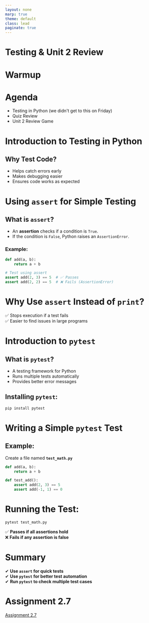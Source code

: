 ```yaml
---
layout: none
marp: true
theme: default
class: lead
paginate: true
---
```


<!-- headingDivider: 1 -->
<!-- backgroundColor: black -->
<!-- class: invert -->

# Testing & Unit 2 Review

# **Warmup**
		
# **Agenda**

- Testing in Python (we didn't get to this on Friday)
- Quiz Review
- Unit 2 Review Game

# **Introduction to Testing in Python**  

## Why Test Code?  
- Helps catch errors early  
- Makes debugging easier  
- Ensures code works as expected  

# **Using `assert` for Simple Testing**  

## What is `assert`?  
- An **assertion** checks if a condition is `True`.  
- If the condition is `False`, Python raises an `AssertionError`.  

### Example:  
```python
def add(a, b):
    return a + b

# Test using assert
assert add(2, 3) == 5  # ✅ Passes
assert add(2, 2) == 5  # ❌ Fails (AssertionError)
```

# Why Use `assert` Instead of `print`?  
✅ Stops execution if a test fails  
✅ Easier to find issues in large programs  

# **Introduction to `pytest`**  

## What is `pytest`?  
- A testing framework for Python  
- Runs multiple tests automatically  
- Provides better error messages  

## Installing `pytest`:  
```sh
pip install pytest
```

# **Writing a Simple `pytest` Test**  

## Example:  
Create a file named **`test_math.py`**  
```python
def add(a, b):
    return a + b

def test_add():
    assert add(2, 3) == 5
    assert add(-1, 1) == 0
```

# Running the Test:  
```sh
pytest test_math.py
```
✅ **Passes if all assertions hold**  
❌ **Fails if any assertion is false**  

# **Summary**  

✔ **Use `assert` for quick tests**  
✔ **Use `pytest` for better test automation**  
✔ **Run `pytest` to check multiple test cases**  

# Assignment 2.7

[Assignment 2.7](./files/practice_problems_2_2_7.md)
